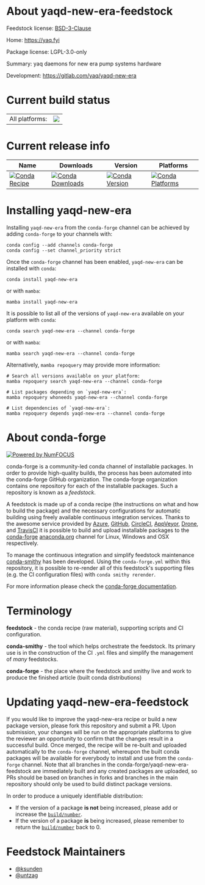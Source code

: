 About yaqd-new-era-feedstock
============================

Feedstock license: [BSD-3-Clause](https://github.com/conda-forge/yaqd-new-era-feedstock/blob/main/LICENSE.txt)

Home: https://yaq.fyi

Package license: LGPL-3.0-only

Summary: yaq daemons for new era pump systems hardware

Development: https://gitlab.com/yaq/yaqd-new-era

Current build status
====================


<table><tr><td>All platforms:</td>
    <td>
      <a href="https://dev.azure.com/conda-forge/feedstock-builds/_build/latest?definitionId=12723&branchName=main">
        <img src="https://dev.azure.com/conda-forge/feedstock-builds/_apis/build/status/yaqd-new-era-feedstock?branchName=main">
      </a>
    </td>
  </tr>
</table>

Current release info
====================

| Name | Downloads | Version | Platforms |
| --- | --- | --- | --- |
| [![Conda Recipe](https://img.shields.io/badge/recipe-yaqd--new--era-green.svg)](https://anaconda.org/conda-forge/yaqd-new-era) | [![Conda Downloads](https://img.shields.io/conda/dn/conda-forge/yaqd-new-era.svg)](https://anaconda.org/conda-forge/yaqd-new-era) | [![Conda Version](https://img.shields.io/conda/vn/conda-forge/yaqd-new-era.svg)](https://anaconda.org/conda-forge/yaqd-new-era) | [![Conda Platforms](https://img.shields.io/conda/pn/conda-forge/yaqd-new-era.svg)](https://anaconda.org/conda-forge/yaqd-new-era) |

Installing yaqd-new-era
=======================

Installing `yaqd-new-era` from the `conda-forge` channel can be achieved by adding `conda-forge` to your channels with:

```
conda config --add channels conda-forge
conda config --set channel_priority strict
```

Once the `conda-forge` channel has been enabled, `yaqd-new-era` can be installed with `conda`:

```
conda install yaqd-new-era
```

or with `mamba`:

```
mamba install yaqd-new-era
```

It is possible to list all of the versions of `yaqd-new-era` available on your platform with `conda`:

```
conda search yaqd-new-era --channel conda-forge
```

or with `mamba`:

```
mamba search yaqd-new-era --channel conda-forge
```

Alternatively, `mamba repoquery` may provide more information:

```
# Search all versions available on your platform:
mamba repoquery search yaqd-new-era --channel conda-forge

# List packages depending on `yaqd-new-era`:
mamba repoquery whoneeds yaqd-new-era --channel conda-forge

# List dependencies of `yaqd-new-era`:
mamba repoquery depends yaqd-new-era --channel conda-forge
```


About conda-forge
=================

[![Powered by
NumFOCUS](https://img.shields.io/badge/powered%20by-NumFOCUS-orange.svg?style=flat&colorA=E1523D&colorB=007D8A)](https://numfocus.org)

conda-forge is a community-led conda channel of installable packages.
In order to provide high-quality builds, the process has been automated into the
conda-forge GitHub organization. The conda-forge organization contains one repository
for each of the installable packages. Such a repository is known as a *feedstock*.

A feedstock is made up of a conda recipe (the instructions on what and how to build
the package) and the necessary configurations for automatic building using freely
available continuous integration services. Thanks to the awesome service provided by
[Azure](https://azure.microsoft.com/en-us/services/devops/), [GitHub](https://github.com/),
[CircleCI](https://circleci.com/), [AppVeyor](https://www.appveyor.com/),
[Drone](https://cloud.drone.io/welcome), and [TravisCI](https://travis-ci.com/)
it is possible to build and upload installable packages to the
[conda-forge](https://anaconda.org/conda-forge) [anaconda.org](https://anaconda.org/)
channel for Linux, Windows and OSX respectively.

To manage the continuous integration and simplify feedstock maintenance
[conda-smithy](https://github.com/conda-forge/conda-smithy) has been developed.
Using the ``conda-forge.yml`` within this repository, it is possible to re-render all of
this feedstock's supporting files (e.g. the CI configuration files) with ``conda smithy rerender``.

For more information please check the [conda-forge documentation](https://conda-forge.org/docs/).

Terminology
===========

**feedstock** - the conda recipe (raw material), supporting scripts and CI configuration.

**conda-smithy** - the tool which helps orchestrate the feedstock.
                   Its primary use is in the construction of the CI ``.yml`` files
                   and simplify the management of *many* feedstocks.

**conda-forge** - the place where the feedstock and smithy live and work to
                  produce the finished article (built conda distributions)


Updating yaqd-new-era-feedstock
===============================

If you would like to improve the yaqd-new-era recipe or build a new
package version, please fork this repository and submit a PR. Upon submission,
your changes will be run on the appropriate platforms to give the reviewer an
opportunity to confirm that the changes result in a successful build. Once
merged, the recipe will be re-built and uploaded automatically to the
`conda-forge` channel, whereupon the built conda packages will be available for
everybody to install and use from the `conda-forge` channel.
Note that all branches in the conda-forge/yaqd-new-era-feedstock are
immediately built and any created packages are uploaded, so PRs should be based
on branches in forks and branches in the main repository should only be used to
build distinct package versions.

In order to produce a uniquely identifiable distribution:
 * If the version of a package **is not** being increased, please add or increase
   the [``build/number``](https://docs.conda.io/projects/conda-build/en/latest/resources/define-metadata.html#build-number-and-string).
 * If the version of a package **is** being increased, please remember to return
   the [``build/number``](https://docs.conda.io/projects/conda-build/en/latest/resources/define-metadata.html#build-number-and-string)
   back to 0.

Feedstock Maintainers
=====================

* [@ksunden](https://github.com/ksunden/)
* [@untzag](https://github.com/untzag/)

